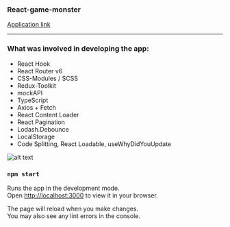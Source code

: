 ### React-game-monster

[Application link](https://react-game-monster.vercel.app)

---

### What was involved in developing the app:

- React Hook
- React Router v6
- CSS-Modules / SCSS
- Redux-Toolkit
- mockAPI
- TypeScript
- Axios + Fetch
- React Content Loader
- React Pagination
- Lodash.Debounce
- LocalStorage
- Code Splitting, React Loadable, useWhyDidYouUpdate

![alt text](screen.png 'GameMonster')

### `npm start`

Runs the app in the development mode.\
Open [http://localhost:3000](http://localhost:3000) to view it in your browser.

The page will reload when you make changes.\
You may also see any lint errors in the console.
